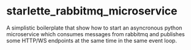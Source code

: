 # starlette_rabbitmq_microservice
A simplistic boilerplate that show how to start an asyncronous python microservice which consumes messages from rabbitmq and publishes some HTTP/WS endpoints at the same time in the same event loop.
